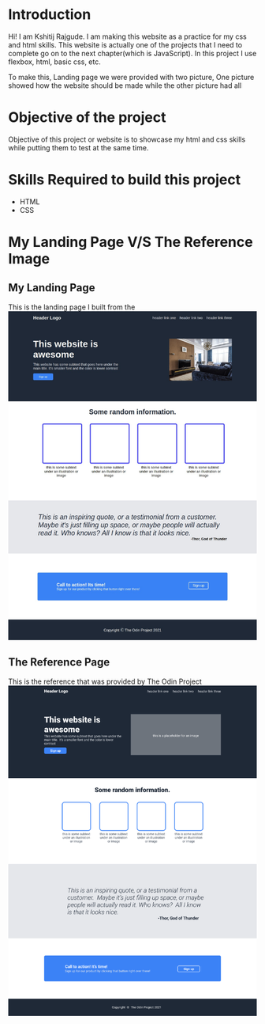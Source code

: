 # Introduction
Hi! I am Kshitij Rajgude. I am making this website as a practice for my css and html skills. This website is actually one of the projects that I need to complete go on to the next chapter(which is JavaScript). In this project I use flexbox, html, basic css, etc.

To make this, Landing page we were provided with two picture, One picture showed how the website should be made while the other picture had all 

# Objective of the project
Objective of this project or website is to showcase my html and css skills while putting them to test at the same time.

# Skills Required to build this project
- HTML 
- CSS

# My Landing Page V/S The Reference Image
## My Landing Page
This is the landing page I built from the
![My Landing Page](./images/myLandingPage.png)
## The Reference Page
This is the reference that was provided by The Odin Project
![Reference Image](./images/intendedEndResult.png)